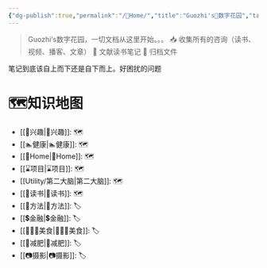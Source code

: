 ```yaml
---
{"dg-publish":true,"permalink":"/🌿Home/","title":"Guozhi's🌿数字花园","tags":["🗺","gardenEntry","gardenEntry","gardenEntry","gardenEntry","gardenEntry","gardenEntry"]}
---
```


  
> Guozhi‘s数字花园，一切文档从这里开始。。。
📥  收集所有的咨询（读书、视频、播客、文章）
🌱 文献读书笔记
🌲 归档文件

笔记到底该自上而下还是自下而上。好困扰的问题

# 🗺知识地图
- [[🦦兴趣\|🦦兴趣]]: 🗺
- [[🏊健康\|🏊健康]]: 🗺
- [[🌿Home\|🌿Home]]: 🗺
- [[⌛项目\|⌛项目]]: 🗺
- [[Utility/第二大脑\|第二大脑]]: 🗺
- [[📖读书\|📖读书]]: 🗺
- [[🥇方法\|🥇方法]]: 🏷
- [[💲金融\|💲金融]]: 🏷
- [[👩🏻‍🍳美食\|👩🏻‍🍳美食]]: 🏷
- [[🏃减肥\|🏃减肥]]: 🏷
- [[📷摄影\|📷摄影]]: 🏷


